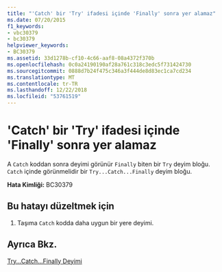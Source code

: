 ```yaml
---
title: "'Catch' bir 'Try' ifadesi içinde 'Finally' sonra yer alamaz"
ms.date: 07/20/2015
f1_keywords:
- vbc30379
- bc30379
helpviewer_keywords:
- BC30379
ms.assetid: 33d1278b-cf10-4c66-aaf8-08a4372f370b
ms.openlocfilehash: 0c0a24190190af28a761c318c3edc5f731424730
ms.sourcegitcommit: 0888d7b24f475c346a3f444de8d83ec1ca7cd234
ms.translationtype: MT
ms.contentlocale: tr-TR
ms.lasthandoff: 12/22/2018
ms.locfileid: "53761519"
---
```

# <a name="catch-cannot-appear-after-finally-within-a-try-statement"></a>'Catch' bir 'Try' ifadesi içinde 'Finally' sonra yer alamaz
A `Catch` koddan sonra deyimi görünür `Finally` biten bir `Try` deyim bloğu. `Catch` içinde görünmelidir bir `Try...Catch...Finally` deyim bloğu.  
  
 **Hata Kimliği:** BC30379  
  
## <a name="to-correct-this-error"></a>Bu hatayı düzeltmek için  
  
1.  Taşıma `Catch` kodda daha uygun bir yere deyimi.  
  
## <a name="see-also"></a>Ayrıca Bkz.  
 [Try...Catch...Finally Deyimi](../../visual-basic/language-reference/statements/try-catch-finally-statement.md)  
 
